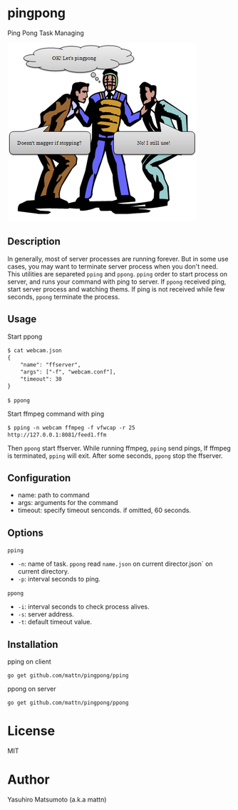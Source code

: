 # pingpong

Ping Pong Task Managing

![](https://raw.githubusercontent.com/mattn/pingpong/master/etc/pingpong.png)

## Description

In generally, most of server processes are running forever. But in some use cases, you may want to terminate server process when you don't need.
This utilities are separeted `pping` and `ppong`. `pping` order to start process on server, and runs your command with ping to server. If `ppong` received ping, start server process and watching thems. If ping is not received while few seconds, `ppong` terminate the process.

## Usage

Start ppong

```
$ cat webcam.json
{
	"name": "ffserver",
	"args": ["-f", "webcam.conf"],
	"timeout": 30
}

$ ppong
```

Start ffmpeg command with ping

```
$ pping -n webcam ffmpeg -f vfwcap -r 25 http://127.0.0.1:8081/feed1.ffm
```

Then `ppong` start ffserver. While running ffmpeg, `pping` send pings, If ffmpeg is terminated, `pping` will exit.
After some seconds, `ppong` stop the ffserver.

## Configuration

* name: path to command
* args: arguments for the command
* timeout: specify timeout senconds. if omitted, 60 seconds.

## Options

`pping`

* `-n`: name of task. `ppong` read `name.json` on current director.json` on current directory.
* `-p`: interval seconds to ping.

`ppong`

* `-i`: interval seconds to check process alives.
* `-s`: server address.
* `-t`: default timeout value.

## Installation

pping on client

```
go get github.com/mattn/pingpong/pping
```

ppong on server
```
go get github.com/mattn/pingpong/ppong
```

# License

MIT

# Author

Yasuhiro Matsumoto (a.k.a mattn)

